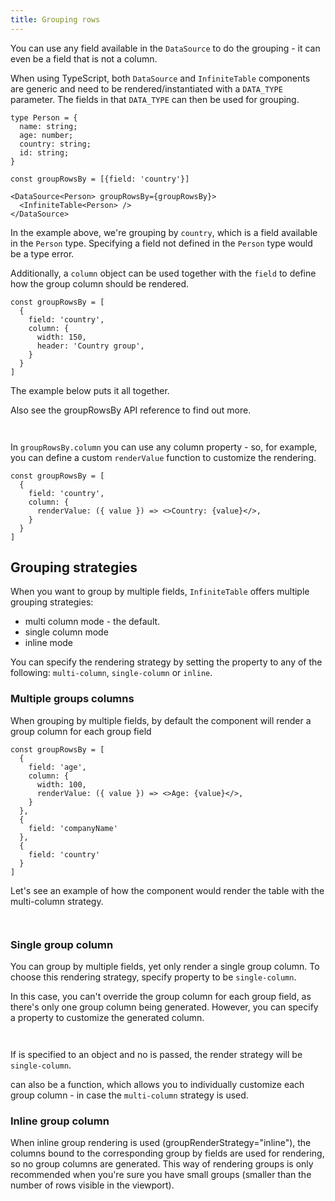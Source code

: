 ```yaml
---
title: Grouping rows
---
```


You can use any field available in the `DataSource` to do the grouping - it can even be a field that is not a column.

<Note>

When using TypeScript, both `DataSource` and `InfiniteTable` components are generic and need to be rendered/instantiated with a `DATA_TYPE` parameter. The fields in that `DATA_TYPE` can then be used for grouping.

</Note>


```tsx
type Person = {
  name: string;
  age: number;
  country: string;
  id: string;
}

const groupRowsBy = [{field: 'country'}]

<DataSource<Person> groupRowsBy={groupRowsBy}>
  <InfiniteTable<Person> />
</DataSource>

```
In the example above, we're grouping by `country`, which is a field available in the `Person` type. Specifying a field not defined in the `Person` type would be a type error.

Additionally, a `column` object can be used together with the `field` to define how the group column should be rendered.

```tsx
const groupRowsBy = [
  {
    field: 'country',
    column: {
      width: 150,
      header: 'Country group',
    }
  }
]
```

The example below puts it all together.

Also see the <DataSourcePropLink name="groupRowsBy"> groupRowsBy API reference</DataSourcePropLink> to find out more.

<Sandpack title="Simple row grouping">

```ts file=row-grouping-example.page.tsx
```
```ts file=columns.ts
```
</Sandpack>

In `groupRowsBy.column` you can use any column property - so, for example, you can define a custom `renderValue` function to customize the rendering.

```tsx
const groupRowsBy = [
  {
    field: 'country',
    column: {
      renderValue: ({ value }) => <>Country: {value}</>,
    }
  }
]
```

## Grouping strategies

When you want to group by multiple fields, `InfiniteTable` offers multiple grouping strategies:
 * multi column mode - the default.
 * single column mode
 * inline mode

You can specify the rendering strategy by setting the <PropLink name="groupRenderStrategy" /> property to any of the following: `multi-column`, `single-column` or `inline`.


### Multiple groups columns

When grouping by multiple fields, by default the component will render a group column for each group field

```tsx
const groupRowsBy = [
  {
    field: 'age',
    column: {
      width: 100,      
      renderValue: ({ value }) => <>Age: {value}</>,
    }
  },
  {
    field: 'companyName'
  },
  {
    field: 'country'
  }
]
```

Let's see an example of how the component would render the table with the multi-column strategy.

<Sandpack title="Multi-column group render strategy">

```ts file=row-grouping-multi-column-example.page.tsx
```
```ts file=columns.ts
```

</Sandpack>


### Single group column

You can group by multiple fields, yet only render a single group column. To choose this rendering strategy, specify <PropLink name="groupRenderStrategy" /> property to be `single-column`.

In this case, you can't override the group column for each group field, as there's only one group column being generated. However, you can specify a <PropLink name="groupColumn" /> property to customize the generated column.
 
<Sandpack title="Single-column group render strategy">

```ts file=row-grouping-single-column-example.page.tsx
```
```ts file=columns.ts
```

</Sandpack>

<Note>

If <PropLink name="groupColumn" /> is specified to an object and no <PropLink name="groupRenderStrategy" /> is passed, the render strategy will be `single-column`.

<PropLink name="groupColumn" /> can also be a function, which allows you to individually customize each group column - in case the `multi-column` strategy is used.

</Note>

### Inline group column

When inline group rendering is used (<PropLink name="groupRenderStrategy" code={false}>groupRenderStrategy="inline"</PropLink>), the columns bound to the corresponding group by fields are used for rendering, so no group columns are generated. This way of rendering groups is only recommended when you're sure you have small groups (smaller than the number of rows visible in the viewport).